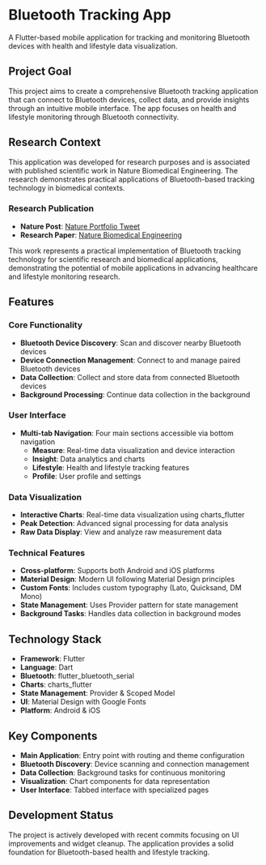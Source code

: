 # Bluetooth Tracking App

A Flutter-based mobile application for tracking and monitoring Bluetooth devices with health and lifestyle data visualization.

## Project Goal

This project aims to create a comprehensive Bluetooth tracking application that can connect to Bluetooth devices, collect data, and provide insights through an intuitive mobile interface. The app focuses on health and lifestyle monitoring through Bluetooth connectivity.

## Research Context

This application was developed for research purposes and is associated with published scientific work in Nature Biomedical Engineering. The research demonstrates practical applications of Bluetooth-based tracking technology in biomedical contexts.

### Research Publication

- **Nature Post**: [Nature Portfolio Tweet](https://x.com/NaturePortfolio/status/1560004323731439618)
- **Research Paper**: [Nature Biomedical Engineering](https://www.nature.com/articles/s41551-022-00916-z.epdf?sharing_token=empJK1ZTBATUv8GxWtcyP9RgN0jAjWel9jnR3ZoTv0PsmXT6ksfd1fnOjHTVqM4hyGHunVIuDAvY5dfvaaH2gYfiAJ2bxA_v9vjKVug-WrrZzSh3z9V_H6JqRqk2i8zHZt4sxcQri0TwxmetQWn8Gw-fsCyPBpxaMBqxu519_Uw%3D)

This work represents a practical implementation of Bluetooth tracking technology for scientific research and biomedical applications, demonstrating the potential of mobile applications in advancing healthcare and lifestyle monitoring research.

## Features

### Core Functionality
- **Bluetooth Device Discovery**: Scan and discover nearby Bluetooth devices
- **Device Connection Management**: Connect to and manage paired Bluetooth devices
- **Data Collection**: Collect and store data from connected Bluetooth devices
- **Background Processing**: Continue data collection in the background

### User Interface
- **Multi-tab Navigation**: Four main sections accessible via bottom navigation
  - **Measure**: Real-time data visualization and device interaction
  - **Insight**: Data analytics and charts
  - **Lifestyle**: Health and lifestyle tracking features
  - **Profile**: User profile and settings

### Data Visualization
- **Interactive Charts**: Real-time data visualization using charts_flutter
- **Peak Detection**: Advanced signal processing for data analysis
- **Raw Data Display**: View and analyze raw measurement data

### Technical Features
- **Cross-platform**: Supports both Android and iOS platforms
- **Material Design**: Modern UI following Material Design principles
- **Custom Fonts**: Includes custom typography (Lato, Quicksand, DM Mono)
- **State Management**: Uses Provider pattern for state management
- **Background Tasks**: Handles data collection in background modes

## Technology Stack

- **Framework**: Flutter
- **Language**: Dart
- **Bluetooth**: flutter_bluetooth_serial
- **Charts**: charts_flutter
- **State Management**: Provider & Scoped Model
- **UI**: Material Design with Google Fonts
- **Platform**: Android & iOS

## Key Components

- **Main Application**: Entry point with routing and theme configuration
- **Bluetooth Discovery**: Device scanning and connection management
- **Data Collection**: Background tasks for continuous monitoring
- **Visualization**: Chart components for data representation
- **User Interface**: Tabbed interface with specialized pages

## Development Status

The project is actively developed with recent commits focusing on UI improvements and widget cleanup. The application provides a solid foundation for Bluetooth-based health and lifestyle tracking.